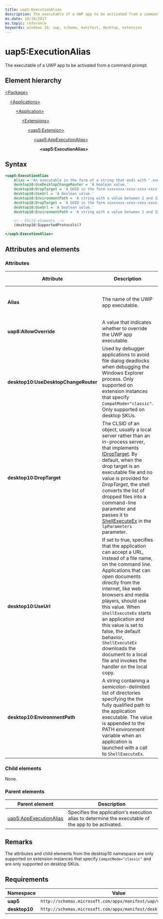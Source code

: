 ```yaml
---
title: uap5:ExecutionAlias
description: The executable of a UWP app to be activated from a command prompt (uap5:ExecutionAlias).
ms.date: 10/10/2017
ms.topic: reference
keywords: windows 10, uwp, schema, manifest, desktop, extension 
---
```


# uap5:ExecutionAlias

The executable of a UWP app to be activated from a command prompt.

## Element hierarchy

[\<Package\>](element-package.md)

&nbsp;&nbsp;&nbsp;&nbsp;[\<Applications\>](element-applications.md)

&nbsp;&nbsp;&nbsp;&nbsp; &nbsp;&nbsp;&nbsp;&nbsp;[\<Application\>](element-application.md)

&nbsp;&nbsp;&nbsp;&nbsp; &nbsp;&nbsp;&nbsp;&nbsp; &nbsp;&nbsp;&nbsp;&nbsp;[\<Extensions\>](element-1-extensions.md)

&nbsp;&nbsp;&nbsp;&nbsp; &nbsp;&nbsp;&nbsp;&nbsp; &nbsp;&nbsp;&nbsp;&nbsp; &nbsp;&nbsp;&nbsp;&nbsp;[\<uap5:Extension\>](element-uap5-extension.md)

&nbsp;&nbsp;&nbsp;&nbsp; &nbsp;&nbsp;&nbsp;&nbsp; &nbsp;&nbsp;&nbsp;&nbsp; &nbsp;&nbsp;&nbsp;&nbsp; &nbsp;&nbsp;&nbsp;&nbsp;[\<uap5:AppExecutionAlias\>](element-uap5-appexecutionalias.md)

&nbsp;&nbsp;&nbsp;&nbsp; &nbsp;&nbsp;&nbsp;&nbsp; &nbsp;&nbsp;&nbsp;&nbsp; &nbsp;&nbsp;&nbsp;&nbsp; &nbsp;&nbsp;&nbsp;&nbsp; &nbsp;&nbsp;&nbsp;&nbsp;**\<uap5:ExecutionAlias\>**

## Syntax

```xml
<uap5:ExecutionAlias
    Alias = 'An executable in the form of a string that ends with ".exe".'
    desktop10:UseDesktopChangeRouter = 'A boolean value.'
    desktop10:DropTarget = 'A GUID in the form xxxxxxxx-xxxx-xxxx-xxxx-xxxxxxxxxxxx.'
    desktop10:UseUrl = 'A boolean value.'
    desktop10:EnvironmentPath = 'A string with a value between 1 and 32767 characters in length with a non-whitespace character at its beginning and end.'
    desktop10:DropTarget = 'A GUID in the form xxxxxxxx-xxxx-xxxx-xxxx-xxxxxxxxxxxx.'
    desktop10:UseUrl = 'A boolean value.'
    desktop10:EnvironmentPath = 'A string with a value between 1 and 32767 characters in length with a non-whitespace character at its beginning and end.' >

    <!-- Child elements -->
    (desktop10:SupportedProtocols)?

</uap5:ExecutionAlias>
```

## Attributes and elements

### Attributes

| Attribute | Description | Data type | Required | Default value |
|-|-|-|-|-|
| **Alias** | The name of the UWP app executable. | An executable in the form of a string that ends with `.exe`. | Yes |  |
| **uap8:AllowOverride** | A value that indicates whether to override the UWP app executable. | A boolean value. | No |  |
| **desktop10:UseDesktopChangeRouter** | Used by debugger applications to avoid file dialog deadlocks when debugging the Windows Explorer process. Only supported on extension instances that specify `CompatMode="classic"`. Only supported on desktop SKUs. | A boolean value. | No |  |
| **desktop10:DropTarget** | The CLSID of an object, usually a local server rather than an in-process server, that implements [IDropTarget](/windows/win32/api/oleidl/nn-oleidl-idroptarget). By default, when the drop target is an executable file and no value is provided for *DropTarget*, the shell converts the list of dropped files into a command-line parameter and passes it to [ShellExecuteEx](/windows/win32/api/shellapi/nf-shellapi-shellexecuteexw) in the `lpParameters` parameter. | A GUID in the form xxxxxxxx-xxxx-xxxx-xxxx-xxxxxxxxxxxx. | No |  |
| **desktop10:UseUrl** | If set to true, specifies that the application can accept a URL, instead of a file name, on the command line. Applications that can open documents directly from the internet, like web browsers and media players, should use this value. When `ShellExecuteEx` starts an application and this value is set to false, the default behavior, `ShellExecuteEx` downloads the document to a local file and invokes the handler on the local copy. | A boolean value. | No |  |
| **desktop10:EnvironmentPath** | A string containing a semicolon-delimited list of directories specifying the the fully qualified path to the application executable. The value is appended to the PATH environment variable when an application is launched with a call to `ShellExecuteEx`. | A string with a value between 1 and 32767 characters in length with a non-whitespace character at its beginning and end. | No |  |

### Child elements

None.

### Parent elements

| Parent element | Description |
|-|-|
| [uap5:AppExecutionAlias](element-uap5-appexecutionalias.md) | Specifies the application's execution alias to determine the executable of the app to be activated. |

## Remarks

The attributes and child elements from the desktop10 namespace are only supported on extension instances that specify `CompatMode="classic"` and are only supported on desktop SKUs.

## Requirements

| **Namespace** | **Value** |
|---------------|-----------|
| **uap5** | `http://schemas.microsoft.com/appx/manifest/uap/windows10/5`
| **desktop10** | `http://schemas.microsoft.com/appx/manifest/desktop/windows10/10` |

